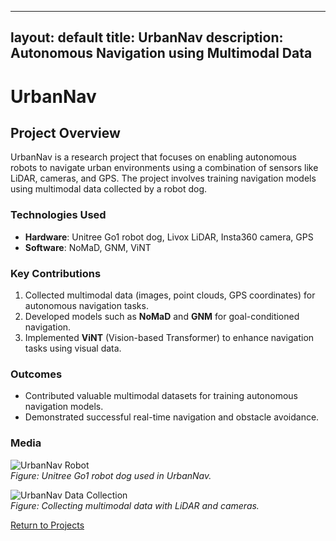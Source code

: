 
---
layout: default
title: UrbanNav
description: Autonomous Navigation using Multimodal Data
---

# UrbanNav

## **Project Overview**
UrbanNav is a research project that focuses on enabling autonomous robots to navigate urban environments using a combination of sensors like LiDAR, cameras, and GPS. The project involves training navigation models using multimodal data collected by a robot dog.

### **Technologies Used**
- **Hardware**: Unitree Go1 robot dog, Livox LiDAR, Insta360 camera, GPS
- **Software**: NoMaD, GNM, ViNT

### **Key Contributions**
1. Collected multimodal data (images, point clouds, GPS coordinates) for autonomous navigation tasks.
2. Developed models such as **NoMaD** and **GNM** for goal-conditioned navigation.
3. Implemented **ViNT** (Vision-based Transformer) to enhance navigation tasks using visual data.

### **Outcomes**
- Contributed valuable multimodal datasets for training autonomous navigation models.
- Demonstrated successful real-time navigation and obstacle avoidance.

### **Media**
![UrbanNav Robot](urbannav-image1.jpg)  
*Figure: Unitree Go1 robot dog used in UrbanNav.*

![UrbanNav Data Collection](urbannav-image2.jpg)  
*Figure: Collecting multimodal data with LiDAR and cameras.*

[Return to Projects](../../)
